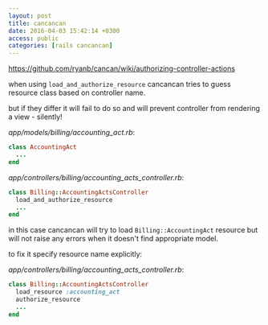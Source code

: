 ```yaml
---
layout: post
title: cancancan
date: 2016-04-03 15:42:14 +0300
access: public
categories: [rails cancancan]
---
```


<https://github.com/ryanb/cancan/wiki/authorizing-controller-actions>

when using `load_and_authorize_resource` cancancan tries to guess resource
class based on controller name.

but if they differ it will fail to do so and will prevent controller
from rendering a view - silently!

_app/models/billing/accounting_act.rb_:

```ruby
class AccountingAct
  ...
end
```

_app/controllers/billing/accounting_acts_controller.rb_:

```ruby
class Billing::AccountingActsController
  load_and_authorize_resource
  ...
end
```

in this case cancancan will try to load `Billing::AccountingAct` resource
but will not raise any errors when it doesn't find appropriate model.

to fix it specify resource name explicitly:

_app/controllers/billing/accounting_acts_controller.rb_:

```ruby
class Billing::AccountingActsController
  load_resource :accounting_act
  authorize_resource
  ...
end
```
